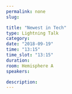 ```yaml
---
permalink: none
slug:

title: "Newest in Tech"
type: Lightning Talk
category:
date: "2018-09-19"
time: "13:15"
time_slot: "13:15"
duration:
room: Hemisphere A
speakers:

description:
---
```


